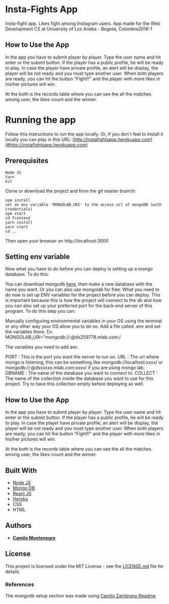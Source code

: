 # Insta-Fights App
Insta-fight app. Likes fight among Instagram users. App made for the Web Development CS at University of Los Andes - Bogotá, Colombia2018-1

## How to Use the App

In the app you have to submit player by player. Type the user name and hit enter or the submit button.
If the player has a public profile, he will be ready to play. In case the player have private profile, an alert will be display, the player will be not ready and you must type another user.
When both players are ready, you can hit the button "Fight!!" and the player with more likes in his/her pictures will win.

At the both is the records table where you can see the all the matches among user, the likes-count and the winner.


# Running the app

Follow this instructions to run the app locally. 
Or, if you don`t feel to install it locally you can play in this URL:
[http://instafightsapp.herokuapp.com](#http://instafightsapp.herokuapp.com)

## Prerequisites
```
Node JS
Yarn
Git
```

Clone or download the project and from the git master branch:
```
npm install
set an env variable 'MONGOLAB_URI' to the access url of mongoDB (with credentials) 
npm start
cd frontend
yarn install
yarn start
cd ..

```
Then open your browser on http://localhost:3000

## Setting env variable

Now what you have to do before you can deploy is setting up a mongo database. To do this:

You can download mongodb [here](https://www.mongodb.com/download-center#community), then make a new database with the name you want.
Or you can also use mongolab for free.
What you need to do now is set up ENV variables for the project before you can deploy. This is important because this is how the project will connect to the db and how you can also set up your preferred port for the back-end server of this program. To do this step you can:

Manually configuring environmental variables in your OS using the terminal or any other way your OS allow you to do so.
Add a file called .env and set the variables there.
Ex: MONGOLAB_URI="mongodb://<user>:<password>@ds259778.mlab.com:<port>/<dbname>

The variables you need to add are:

PORT : This is the port you want the server to run on.
URL : The url where mongo is listening, this can be something like mongodb://localhost:xxxx/<dbname> or mongodb://<user>:<pass>@dsxxxxx.mlab.com:xxxx/<dbname> if you are using mongo lab.
DBNAME : The name of the database you want to connect to.
COLLECT : The name of the collection inside the database you want to use for this project. Try to have this collection empty before deploying as well.

## How to Use the App

In the app you have to submit player by player. Type the user name and hit enter or the submit button.
If the player has a public profile, he will be ready to play. In case the player have private profile, an alert will be display, the player will be not ready and you must type another user.
When both players are ready, you can hit the button "Fight!!" and the player with more likes in his/her pictures will win.

At the both is the records table where you can see the all the matches among user, the likes-count and the winner.

## Built With

* [Node JS](https://nodejs.org/es) 
* [Mongo DB](https://www.mongodb.com/es) 
* [React JS](https://facebook.github.io/react/) 
* [Heroku](https://www.heroku.com/platform) 
* CSS
* HTML

## Authors

* **[Camilo Montenegro](https://github.com/ca-montenegro)**

## License

This project is licensed under the MIT License - see the [LICENSE.md](LICENSE.md) file for details.

### References
The mongodb setup section was made using [Camilo Zambrano Readme](https://github.com/cawolfkreo/instaFight) 
